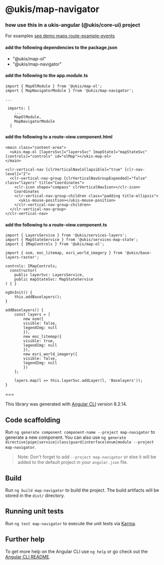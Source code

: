 # @ukis/map-navigator

### how use this in a ukis-angular (@ukis/core-ui) project

For examples [see demo maps route-example-events](../demo-maps/README.md)

#### add the following dependencies to the package.json
- "@ukis/map-ol"
- "@ukis/map-navigator"

#### add the following to the app.module.ts
```
import { MapOlModule } from '@ukis/map-ol';
import { MapNavigatorModule } from '@ukis/map-navigator';

...

 imports: [
    ...
    MapOlModule,
    MapNavigatorModule
  ]
```


#### add the following to a route-view.component.html
```
<main class="content-area">
  <ukis-map-ol [layersSvc]="layersSvc" [mapState]="mapStateSvc" [controls]="controls" id="olMap"></ukis-map-ol>
</main>

<clr-vertical-nav [clrVerticalNavCollapsible]="true" [clr-nav-level]="2">
  <clr-vertical-nav-group [clrVerticalNavGroupExpanded]="false" class="layers" title="Coordinates">
    <clr-icon shape="compass" clrVerticalNavIcon></clr-icon>
    Coordinates
    <clr-vertical-nav-group-children class="padding title-ellipsis">
      <ukis-mouse-position></ukis-mouse-position>
    </clr-vertical-nav-group-children>
  </clr-vertical-nav-group>
</clr-vertical-nav>
```

#### add the following to a route-view.component.ts
```
import { LayersService } from '@ukis/services-layers';
import { MapStateService } from '@ukis/services-map-state';
import { IMapControls } from '@ukis/map-ol';

import { osm, eoc_litemap, esri_world_imagery } from '@ukis/base-layers-raster';
```

```
controls: IMapControls;
  constructor(
    public layerSvc: LayersService,
    public mapStateSvc: MapStateService
) { }
```

```
ngOnInit() {
    this.addBaselayers();
}

addBaselayers() {
    const layers = [
        new osm({
        visible: false,
        legendImg: null
        }),
        new eoc_litemap({
        visible: true,
        legendImg: null
        }),
        new esri_world_imagery({
        visible: false,
        legendImg: null
        })
    ];

    layers.map(l => this.layerSvc.addLayer(l, 'Baselayers'));
}
```


===

This library was generated with [Angular CLI](https://github.com/angular/angular-cli) version 8.2.14.

## Code scaffolding

Run `ng generate component component-name --project map-navigator` to generate a new component. You can also use `ng generate directive|pipe|service|class|guard|interface|enum|module --project map-navigator`.
> Note: Don't forget to add `--project map-navigator` or else it will be added to the default project in your `angular.json` file. 

## Build

Run `ng build map-navigator` to build the project. The build artifacts will be stored in the `dist/` directory.

## Running unit tests

Run `ng test map-navigator` to execute the unit tests via [Karma](https://karma-runner.github.io).

## Further help

To get more help on the Angular CLI use `ng help` or go check out the [Angular CLI README](https://github.com/angular/angular-cli/blob/master/README.md).
